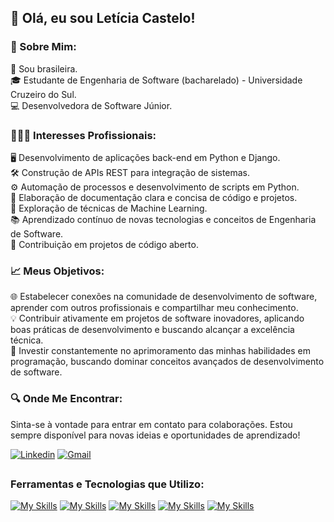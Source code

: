 ## 👋 Olá, eu sou Letícia Castelo!

### 🌟 Sobre Mim:
💚 Sou brasileira.<br/>
🎓 Estudante de Engenharia de Software (bacharelado) - Universidade Cruzeiro do Sul.<br/>
💻 Desenvolvedora de Software Júnior.<br/>

### 👩🏻‍💻 Interesses Profissionais:
🖥️ Desenvolvimento de aplicações back-end em Python e Django.<br/>
🛠️ Construção de APIs REST para integração de sistemas.<br/>
⚙️ Automação de processos e desenvolvimento de scripts em Python.<br/>
📝 Elaboração de documentação clara e concisa de código e projetos.<br/>
🧠 Exploração de técnicas de Machine Learning.<br/>
📚 Aprendizado contínuo de novas tecnologias e conceitos de Engenharia de Software.<br/>
🤝 Contribuição em projetos de código aberto.<br/>

### 📈 Meus Objetivos:
🌐 Estabelecer conexões na comunidade de desenvolvimento de software, aprender com outros profissionais e compartilhar meu conhecimento.<br/>
💡 Contribuir ativamente em projetos de software inovadores, aplicando boas práticas de desenvolvimento e buscando alcançar a excelência técnica.<br/>
🚀 Investir constantemente no aprimoramento das minhas habilidades em programação, buscando dominar conceitos avançados de desenvolvimento de software.<br/>

### 🔍 Onde Me Encontrar:
Sinta-se à vontade para entrar em contato para colaborações. Estou sempre disponível para novas ideias e oportunidades de aprendizado!

[![Linkedin](https://skillicons.dev/icons?i=linkedin)](https://www.linkedin.com/in/leticiacastelo/)
[![Gmail](https://skillicons.dev/icons?i=gmail)](mailto:leticiacastelo.dev@gmail.com)

##
### Ferramentas e Tecnologias que Utilizo:

[![My Skills](https://skillicons.dev/icons?i=obsidian)](https://diolinux.com.br/video/obsidian-aplicativo-de-anotacoes-cerebro.html)
[![My Skills](https://skillicons.dev/icons?i=vscode)](https://visualstudio.microsoft.com/pt-br/#vscode-section)
[![My Skills](https://skillicons.dev/icons?i=python)](https://www.alura.com.br/artigos/python)
[![My Skills](https://skillicons.dev/icons?i=django)](https://www.alura.com.br/artigos/django-framework)
[![My Skills](https://skillicons.dev/icons?i=bootstrap)](https://www.alura.com.br/artigos/bootstrap)

